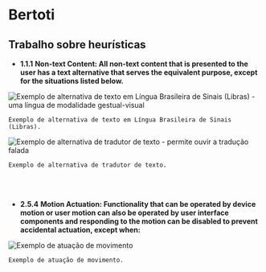 # Bertoti

## Trabalho sobre heurísticas

* **1.1.1**
**Non-text Content: All non-text content that is presented to the user has a text alternative that serves the equivalent purpose, except for the situations listed below.**

![Exemplo de alternativa de texto em Língua Brasileira de Sinais (Libras) - uma língua de modalidade gestual-visual](https://user-images.githubusercontent.com/90808262/204163017-2987ad24-ccf0-4539-95e3-bee98cbc3859.png)

    Exemplo de alternativa de texto em Língua Brasileira de Sinais (Libras).

![Exemplo de alternativa de tradutor de texto - permite ouvir a tradução falada](https://user-images.githubusercontent.com/90808262/204163187-36d4552e-83e4-4b12-9a23-3046c853c448.PNG)

    Exemplo de alternativa de tradutor de texto.

<br />
<br />

* **2.5.4**
**Motion Actuation: Functionality that can be operated by device motion or user motion can also be operated by user interface components and responding to the motion can be disabled to prevent accidental actuation, except when:**

![Exemplo de atuação de movimento](https://user-images.githubusercontent.com/90808262/204163314-18aeb669-9476-46ba-ae34-3ca236b29a2c.PNG)

    Exemplo de atuação de movimento.


